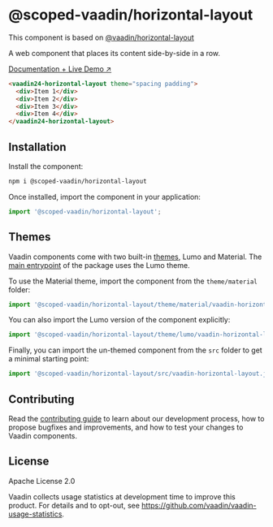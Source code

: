 # @scoped-vaadin/horizontal-layout

This component is based on [@vaadin/horizontal-layout](https://www.npmjs.com/package/@vaadin/horizontal-layout)

A web component that places its content side-by-side in a row.

[Documentation + Live Demo ↗](https://vaadin.com/docs/latest/components/basic-layouts/#horizontal-layout)

```html
<vaadin24-horizontal-layout theme="spacing padding">
  <div>Item 1</div>
  <div>Item 2</div>
  <div>Item 3</div>
  <div>Item 4</div>
</vaadin24-horizontal-layout>
```

## Installation

Install the component:

```sh
npm i @scoped-vaadin/horizontal-layout
```

Once installed, import the component in your application:

```js
import '@scoped-vaadin/horizontal-layout';
```

## Themes

Vaadin components come with two built-in [themes](https://vaadin.com/docs/latest/styling), Lumo and Material.
The [main entrypoint](https://github.com/vaadin/web-components/blob/main/packages/horizontal-layout/vaadin-horizontal-layout.js) of the package uses the Lumo theme.

To use the Material theme, import the component from the `theme/material` folder:

```js
import '@scoped-vaadin/horizontal-layout/theme/material/vaadin-horizontal-layout.js';
```

You can also import the Lumo version of the component explicitly:

```js
import '@scoped-vaadin/horizontal-layout/theme/lumo/vaadin-horizontal-layout.js';
```

Finally, you can import the un-themed component from the `src` folder to get a minimal starting point:

```js
import '@scoped-vaadin/horizontal-layout/src/vaadin-horizontal-layout.js';
```

## Contributing

Read the [contributing guide](https://vaadin.com/docs/latest/contributing/overview) to learn about our development process, how to propose bugfixes and improvements, and how to test your changes to Vaadin components.

## License

Apache License 2.0

Vaadin collects usage statistics at development time to improve this product.
For details and to opt-out, see https://github.com/vaadin/vaadin-usage-statistics.
